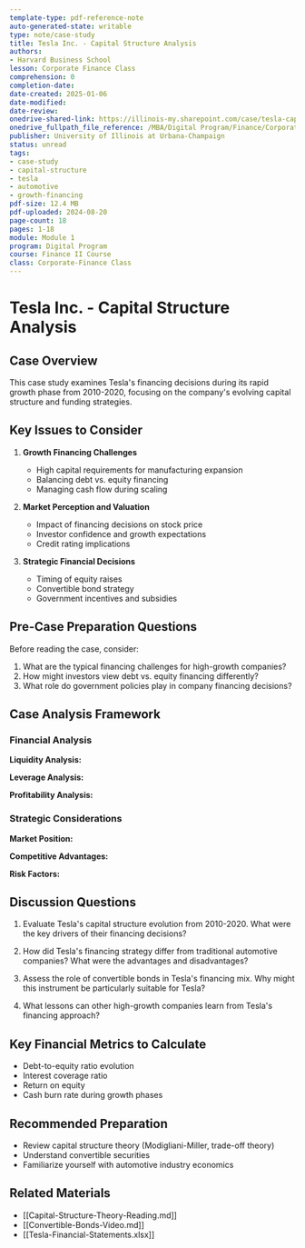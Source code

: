 ```yaml
---
template-type: pdf-reference-note
auto-generated-state: writable
type: note/case-study
title: Tesla Inc. - Capital Structure Analysis
authors:
- Harvard Business School
lesson: Corporate Finance Class
comprehension: 0
completion-date: 
date-created: 2025-01-06
date-modified: 
date-review: 
onedrive-shared-link: https://illinois-my.sharepoint.com/case/tesla-capital-structure
onedrive_fullpath_file_reference: /MBA/Digital Program/Finance/Corporate-Finance/Week2/Tesla-Case-Study.pdf
publisher: University of Illinois at Urbana-Champaign
status: unread
tags:
- case-study
- capital-structure
- tesla
- automotive
- growth-financing
pdf-size: 12.4 MB
pdf-uploaded: 2024-08-20
page-count: 18
pages: 1-18
module: Module 1
program: Digital Program
course: Finance II Course
class: Corporate-Finance Class
---
```


# Tesla Inc. - Capital Structure Analysis

## Case Overview

This case study examines Tesla's financing decisions during its rapid growth phase from 2010-2020, focusing on the company's evolving capital structure and funding strategies.

## Key Issues to Consider

1. **Growth Financing Challenges**
   - High capital requirements for manufacturing expansion
   - Balancing debt vs. equity financing
   - Managing cash flow during scaling

2. **Market Perception and Valuation**
   - Impact of financing decisions on stock price
   - Investor confidence and growth expectations
   - Credit rating implications

3. **Strategic Financial Decisions**
   - Timing of equity raises
   - Convertible bond strategy
   - Government incentives and subsidies

## Pre-Case Preparation Questions

Before reading the case, consider:

1. What are the typical financing challenges for high-growth companies?
2. How might investors view debt vs. equity financing differently?
3. What role do government policies play in company financing decisions?

## Case Analysis Framework

### Financial Analysis

**Liquidity Analysis:**

**Leverage Analysis:**

**Profitability Analysis:**

### Strategic Considerations

**Market Position:**

**Competitive Advantages:**

**Risk Factors:**

## Discussion Questions

1. Evaluate Tesla's capital structure evolution from 2010-2020. What were the key drivers of their financing decisions?

2. How did Tesla's financing strategy differ from traditional automotive companies? What were the advantages and disadvantages?

3. Assess the role of convertible bonds in Tesla's financing mix. Why might this instrument be particularly suitable for Tesla?

4. What lessons can other high-growth companies learn from Tesla's financing approach?

## Key Financial Metrics to Calculate

- Debt-to-equity ratio evolution
- Interest coverage ratio
- Return on equity
- Cash burn rate during growth phases

## Recommended Preparation

- Review capital structure theory (Modigliani-Miller, trade-off theory)
- Understand convertible securities
- Familiarize yourself with automotive industry economics

## Related Materials

- [[Capital-Structure-Theory-Reading.md]]
- [[Convertible-Bonds-Video.md]]
- [[Tesla-Financial-Statements.xlsx]]
